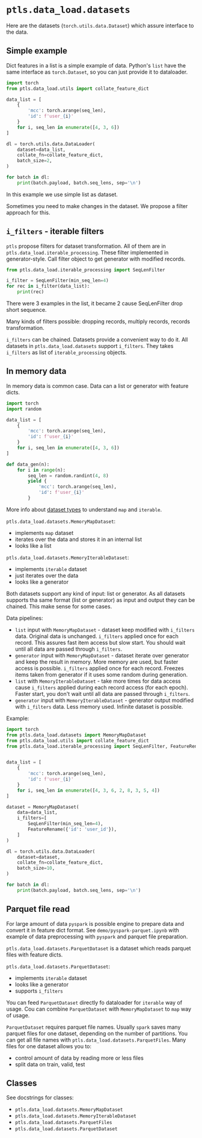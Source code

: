 # `ptls.data_load.datasets`

Here are the datasets (`torch.utils.data.Dataset`) which assure interface to the data.

## Simple example

Dict features in a list is a simple example of data.
Python's `list` have the same interface as `torch.Dataset`, so you can just provide it to dataloader.

```python
import torch
from ptls.data_load.utils import collate_feature_dict

data_list = [
    {
        'mcc': torch.arange(seq_len),
        'id': f'user_{i}'
    }
    for i, seq_len in enumerate([4, 3, 6])
]

dl = torch.utils.data.DataLoader(
    dataset=data_list,
    collate_fn=collate_feature_dict,
    batch_size=2,
)

for batch in dl:
    print(batch.payload, batch.seq_lens, sep='\n')
```

In this example we use simple list as dataset.

Sometimes you need to make changes in the dataset. We propose a filter approach for this.

## `i_filters` - iterable filters

`ptls` propose filters for dataset transformation. All of them are in `ptls.data_load.iterable_processing`.
These filter implemented in generator-style. Call filter object to get generator with modified records.

```python
from ptls.data_load.iterable_processing import SeqLenFilter

i_filter = SeqLenFilter(min_seq_len=4)
for rec in i_filter(data_list):
    print(rec)
```

There were 3 examples in the list, it became 2 cause SeqLenFilter drop short sequence.

Many kinds of filters possible: dropping records, multiply records, records transformation.

`i_filters` can be chained. Datasets provide a convenient way to do it. 
All datasets in `ptls.data_load.datasets` support `i_filters`. 
They takes `i_filters` as list of `iterable_processing` objects.

## In memory data

In memory data is common case. Data can a list or generator with feature dicts.

```python
import torch
import random

data_list = [
    {
        'mcc': torch.arange(seq_len),
        'id': f'user_{i}'
    }
    for i, seq_len in enumerate([4, 3, 6])
]

def data_gen(n):
    for i in range(n):
        seq_len = random.randint(4, 8)
        yield {
            'mcc': torch.arange(seq_len),
            'id': f'user_{i}'
        }
```

More info about [dataset types](https://pytorch.org/docs/stable/data.html#dataset-types) to understand `map` and `iterable`.

`ptls.data_load.datasets.MemoryMapDataset`:

- implements `map` dataset
- iterates over the data and stores it in an internal list
- looks like a list

`ptls.data_load.datasets.MemoryIterableDataset`: 

- implements `iterable` dataset
- just iterates over the data
- looks like a generator

Both datasets support any kind of input: list or generator.
As all datasets supports tha same format (list or generator) as input and output they can be chained.
This make sense for some cases.

Data pipelines:

- `list` input with `MemoryMapDataset` - dataset keep modified with `i_filters` data. Original data is unchanged.
`i_filters` applied once for each record. This assures fast item access but slow start.
You should wait until all data are passed through `i_filters`.
- `generator` input with `MemoryMapDataset` - dataset iterate over generator and keep the result in memory.
More memory are used, but faster access is possible. `i_filters` applied once for each record.
Freezes items taken from generator if it uses some random during generation.
- `list` with `MemoryIterableDataset` - take more times for data access cause `i_filters` 
applied during each record access (for each epoch). Faster start,
you don't wait until all data are passed through `i_filters`.
- `generator` input with `MemoryIterableDataset` - generator output modified with `i_filters` data.
Less memory used. Infinite dataset is possible.

Example:
```python
import torch
from ptls.data_load.datasets import MemoryMapDataset
from ptls.data_load.utils import collate_feature_dict
from ptls.data_load.iterable_processing import SeqLenFilter, FeatureRename


data_list = [
    {
        'mcc': torch.arange(seq_len),
        'id': f'user_{i}'
    }
    for i, seq_len in enumerate([4, 3, 6, 2, 8, 3, 5, 4])
]

dataset = MemoryMapDataset(
    data=data_list,
    i_filters=[
        SeqLenFilter(min_seq_len=4),
        FeatureRename({'id': 'user_id'}),
    ]
)

dl = torch.utils.data.DataLoader(
    dataset=dataset,
    collate_fn=collate_feature_dict,
    batch_size=10,
)

for batch in dl:
    print(batch.payload, batch.seq_lens, sep='\n')

```

## Parquet file read

For large amount of data `pyspark` is possible engine to prepare data and convert it in feature dict format.
See `demo/pyspark-parquet.ipynb` with example of data preprocessing with `pyspark` and parquet file preparation.

`ptls.data_load.datasets.ParquetDataset` is a dataset which reads parquet files with feature dicts.

`ptls.data_load.datasets.ParquetDataset`: 

- implements `iterable` dataset
- looks like a generator
- supports `i_filters`

You can feed `ParquetDataset` directly fo dataloader for `iterable` way of usage.
Cou can combine `ParquetDataset` with `MemoryMapDataset` to `map` way of usage.

`ParquetDataset` requires parquet file names. Usually `spark` saves many parquet files for one dataset, 
depending on the number of partitions. You can get all file names with `ptls.data_load.datasets.ParquetFiles`.
Many files for one dataset allows you to:

- control amount of data by reading more or less files
- split data on train, valid, test

## Classes
See docstrings for classes:

- `ptls.data_load.datasets.MemoryMapDataset`
- `ptls.data_load.datasets.MemoryIterableDataset`
- `ptls.data_load.datasets.ParquetFiles`
- `ptls.data_load.datasets.ParquetDataset`
